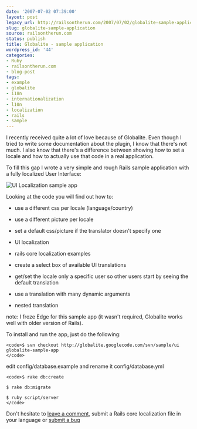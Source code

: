 ```yaml
---
date: '2007-07-02 07:39:00'
layout: post
legacy_url: http://railsontherun.com/2007/07/02/globalite-sample-application/
slug: globalite-sample-application
source: railsontherun.com
status: publish
title: Globalite - sample application
wordpress_id: '44'
categories:
- Ruby
- railsontherun.com
- blog-post
tags:
- example
- globalite
- i18n
- internationalization
- l10n
- localization
- rails
- sample
---
```


I recently received quite a lot of love because of Globalite. Even though I tried to write some documentation about the plugin, I know that there's not much. I also know that there's a difference between showing how to set a locale and how to actually use that code in a real application.





To fill this gap I wrote a very simple and rough Rails sample application with a fully localized User Interface:





![UI Localization sample app](http://farm2.static.flickr.com/1347/691265267_bbc167f7ab.jpg?v=0)





Looking at the code you will find out how to:







  * use a different css per locale (language/country)


  * use a different picture per locale


  * set a default css/picture if the translator doesn't specify one


  * UI localization


  * rails core localization examples


  * create a select box of available UI translations


  * get/set the locale only a specific user so other users start by seeing the default translation


  * use a translation with many dynamic arguments


  * nested translation





note: I froze Edge for this sample app (it wasn't required, Globalite works well with older version of Rails). 





To install and run the app, just do the following:




    
    <code>$ svn checkout http://globalite.googlecode.com/svn/sample/ui globalite-sample-app
    </code>





edit config/database.example and rename it config/database.yml




    
    <code>$ rake db:create
    
    $ rake db:migrate
    
    $ ruby script/server
    </code>





Don't hesitate to [leave a comment](http://www.railsontherun.com/2007/7/2/globalite-sample-application#comments), submit a Rails core localization file in your language or [submit a bug](http://code.google.com/p/globalite/issues/list)
